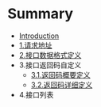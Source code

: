 # Summary

* [Introduction](README.md)
* [1.请求地址](chapter1.md)
* [2.接口数据格式定义](chapter2.md)
* 3.接口返回码自定义
   * [3.1.返回码概要定义](chapter3/section1.md)
   * [3.2.返回码详细定义](chapter3/section2.md)
* 4.接口列表

